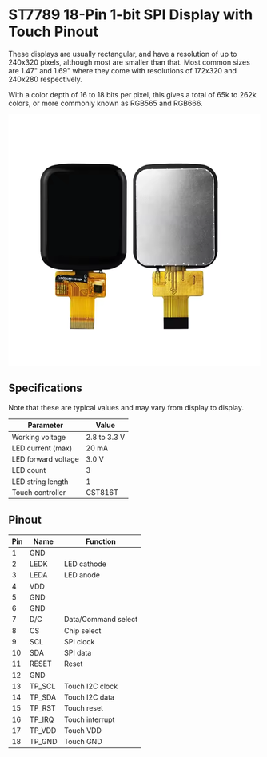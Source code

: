 # ST7789 18-Pin 1-bit SPI Display with Touch Pinout

These displays are usually rectangular, and have a resolution of up to 240x320 pixels, although most are smaller than that.
Most common sizes are 1.47" and 1.69" where they come with resolutions of 172x320 and 240x280 respectively.

With a color depth of 16 to 18 bits per pixel, this gives a total of 65k to 262k colors, or more commonly known as RGB565 and RGB666.

![st7789 display with touch](../resources/st7789_18p_1spi.png)

## Specifications

Note that these are typical values and may vary from display to display.

| Parameter | Value |
|---|---|
| Working voltage | 2.8 to 3.3 V |
| LED current (max) | 20 mA | 
| LED forward voltage | 3.0 V |
| LED count | 3 |
| LED string length | 1 |
| Touch controller | CST816T |

## Pinout

| Pin | Name | Function |
|---|---|---|
| 1 | GND | |
| 2 | LEDK | LED cathode |
| 3 | LEDA | LED anode |
| 4 | VDD | |
| 5 | GND | |
| 6 | GND | |
| 7 | D/C | Data/Command select |
| 8 | CS | Chip select |
| 9 | SCL | SPI clock |
| 10 | SDA | SPI data |
| 11 | RESET | Reset |
| 12 | GND | |
| 13 | TP_SCL | Touch I2C clock |
| 14 | TP_SDA | Touch I2C data |
| 15 | TP_RST | Touch reset |
| 16 | TP_IRQ | Touch interrupt |
| 17 | TP_VDD | Touch VDD |
| 18 | TP_GND | Touch GND |
